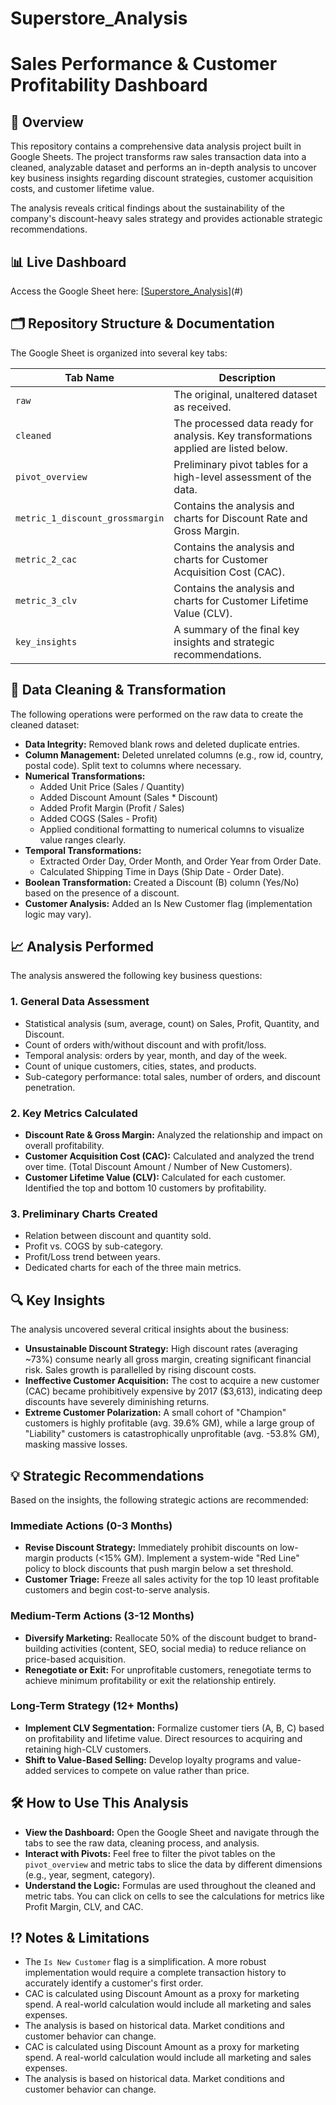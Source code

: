 # Superstore_Analysis

# Sales Performance & Customer Profitability Dashboard

## 📖 Overview
This repository contains a comprehensive data analysis project built in Google Sheets. The project transforms raw sales transaction data into a cleaned, analyzable dataset and performs an in-depth analysis to uncover key business insights regarding discount strategies, customer acquisition costs, and customer lifetime value.

The analysis reveals critical findings about the sustainability of the company's discount-heavy sales strategy and provides actionable strategic recommendations.

## 📊 Live Dashboard
Access the Google Sheet here: [[Superstore_Analysis](https://docs.google.com/spreadsheets/d/11wpGyHR0pDYse2fkuqkHp3K8E5a1ztEbRw8qo4WbuLU/edit?usp=sharing)](#)  

## 🗂️ Repository Structure & Documentation
The Google Sheet is organized into several key tabs:

| Tab Name                     | Description                                                                 |
|------------------------------|-----------------------------------------------------------------------------|
| `raw`                        | The original, unaltered dataset as received.                                |
| `cleaned`                    | The processed data ready for analysis. Key transformations applied are listed below. |
| `pivot_overview`             | Preliminary pivot tables for a high-level assessment of the data.           |
| `metric_1_discount_grossmargin` | Contains the analysis and charts for Discount Rate and Gross Margin.       |
| `metric_2_cac`               | Contains the analysis and charts for Customer Acquisition Cost (CAC).       |
| `metric_3_clv`               | Contains the analysis and charts for Customer Lifetime Value (CLV).         |
| `key_insights`               | A summary of the final key insights and strategic recommendations.         |

## 🔧 Data Cleaning & Transformation
The following operations were performed on the raw data to create the cleaned dataset:

- **Data Integrity:** Removed blank rows and deleted duplicate entries.
- **Column Management:** Deleted unrelated columns (e.g., row id, country, postal code). Split text to columns where necessary.
- **Numerical Transformations:**
  - Added Unit Price (Sales / Quantity)
  - Added Discount Amount (Sales * Discount)
  - Added Profit Margin (Profit / Sales)
  - Added COGS (Sales - Profit)
  - Applied conditional formatting to numerical columns to visualize value ranges clearly.
- **Temporal Transformations:**
  - Extracted Order Day, Order Month, and Order Year from Order Date.
  - Calculated Shipping Time in Days (Ship Date - Order Date).
- **Boolean Transformation:** Created a Discount (B) column (Yes/No) based on the presence of a discount.
- **Customer Analysis:** Added an Is New Customer flag (implementation logic may vary).

## 📈 Analysis Performed
The analysis answered the following key business questions:

### 1. General Data Assessment
- Statistical analysis (sum, average, count) on Sales, Profit, Quantity, and Discount.
- Count of orders with/without discount and with profit/loss.
- Temporal analysis: orders by year, month, and day of the week.
- Count of unique customers, cities, states, and products.
- Sub-category performance: total sales, number of orders, and discount penetration.

### 2. Key Metrics Calculated
- **Discount Rate & Gross Margin:** Analyzed the relationship and impact on overall profitability.
- **Customer Acquisition Cost (CAC):** Calculated and analyzed the trend over time. (Total Discount Amount / Number of New Customers).
- **Customer Lifetime Value (CLV):** Calculated for each customer. Identified the top and bottom 10 customers by profitability.

### 3. Preliminary Charts Created
- Relation between discount and quantity sold.
- Profit vs. COGS by sub-category.
- Profit/Loss trend between years.
- Dedicated charts for each of the three main metrics.

## 🔍 Key Insights
The analysis uncovered several critical insights about the business:

- **Unsustainable Discount Strategy:** High discount rates (averaging ~73%) consume nearly all gross margin, creating significant financial risk. Sales growth is parallelled by rising discount costs.
- **Ineffective Customer Acquisition:** The cost to acquire a new customer (CAC) became prohibitively expensive by 2017 ($3,613), indicating deep discounts have severely diminishing returns.
- **Extreme Customer Polarization:** A small cohort of "Champion" customers is highly profitable (avg. 39.6% GM), while a large group of "Liability" customers is catastrophically unprofitable (avg. -53.8% GM), masking massive losses.

## 💡 Strategic Recommendations
Based on the insights, the following strategic actions are recommended:

### Immediate Actions (0-3 Months)
- **Revise Discount Strategy:** Immediately prohibit discounts on low-margin products (&lt;15% GM). Implement a system-wide "Red Line" policy to block discounts that push margin below a set threshold.
- **Customer Triage:** Freeze all sales activity for the top 10 least profitable customers and begin cost-to-serve analysis.

### Medium-Term Actions (3-12 Months)
- **Diversify Marketing:** Reallocate 50% of the discount budget to brand-building activities (content, SEO, social media) to reduce reliance on price-based acquisition.
- **Renegotiate or Exit:** For unprofitable customers, renegotiate terms to achieve minimum profitability or exit the relationship entirely.

### Long-Term Strategy (12+ Months)
- **Implement CLV Segmentation:** Formalize customer tiers (A, B, C) based on profitability and lifetime value. Direct resources to acquiring and retaining high-CLV customers.
- **Shift to Value-Based Selling:** Develop loyalty programs and value-added services to compete on value rather than price.

## 🛠️ How to Use This Analysis
- **View the Dashboard:** Open the Google Sheet and navigate through the tabs to see the raw data, cleaning process, and analysis.
- **Interact with Pivots:** Feel free to filter the pivot tables on the `pivot_overview` and metric tabs to slice the data by different dimensions (e.g., year, segment, category).
- **Understand the Logic:** Formulas are used throughout the cleaned and metric tabs. You can click on cells to see the calculations for metrics like Profit Margin, CLV, and CAC.

## ⁉️ Notes & Limitations
- The `Is New Customer` flag is a simplification. A more robust implementation would require a complete transaction history to accurately identify a customer's first order.
- CAC is calculated using Discount Amount as a proxy for marketing spend. A real-world calculation would include all marketing and sales expenses.
- The analysis is based on historical data. Market conditions and customer behavior can change.
- CAC is calculated using Discount Amount as a proxy for marketing spend. A real-world calculation would include all marketing and sales expenses.
- The analysis is based on historical data. Market conditions and customer behavior can change.

